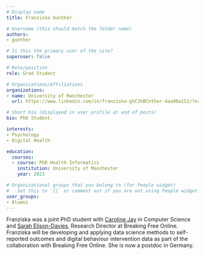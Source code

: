 ```yaml
---
# Display name
title: Franziska Gunther

# Username (this should match the folder name)
authors:
- gunther

# Is this the primary user of the site?
superuser: false

# Role/position
role: Grad Student

# Organizations/Affiliations
organizations:
- name: University of Manchester
  url: https://www.linkedin.com/in/franziska-g%C3%BCnther-4aa96a152/?originalSubdomain=de

# Short bio (displayed in user profile at end of posts)
bio: PhD Student.

interests:
- Psychology
- Digital Health

education:
  courses:
  - course: PhD Health Informatics
    institution: University of Manchester
    year: 2023

# Organizational groups that you belong to (for People widget)
#   Set this to `[]` or comment out if you are not using People widget.
user_groups:
- Alumni
---
```


Franziska was a joint PhD student with [Caroline Jay](https://www.research.manchester.ac.uk/portal/caroline.jay.html) in Computer Science and [Sarah Elison-Davies](http://www.breakingfreegroup.com/research), Research Director at Breaking Free Online. Franziska will be developing and applying data science methods to self-reported outcomes and digital behaviour intervention data as part of the collaboration with Breaking Free Online. She is now a postdoc in Germany.